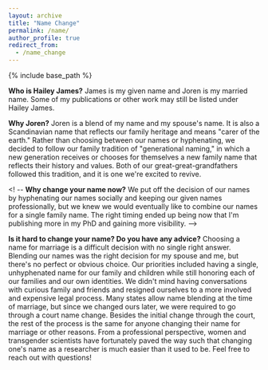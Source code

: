 ```yaml
---
layout: archive
title: "Name Change"
permalink: /name/
author_profile: true
redirect_from:
  - /name_change
---
```

{% include base_path %}

**Who is Hailey James?**
James is my given name and Joren is my married name. Some of my publications or other work may still be
listed under Hailey James.

**Why Joren?**
Joren is a blend of my name and my spouse's name. It is also a Scandinavian name that reflects our family heritage and 
means "carer of the earth." Rather than choosing between our names or hyphenating, we decided to 
follow our family tradition of "generational naming," in which a new generation receives or chooses for themselves a new
family name that reflects their history and values. Both of our great-great-grandfathers followed this tradition, and it 
is one we're excited to revive.

<! -- **Why change your name now?**
We put off the decision of our names by hyphenating our names socially and keeping our given names professionally, but 
we knew we would eventually like to combine our names for a single family name. The right timing ended up being now that
I'm publishing more in my PhD and gaining more visibility. -->

**Is it hard to change your name? Do you have any advice?**
Choosing a name for marriage is a difficult decision with no single right answer. Blending our names was the right
decision for my spouse and me, but there's no perfect or obvious choice. Our priorities included having a single, unhyphenated name for our family and children while still 
honoring each of our families and our own identities. We didn't mind 
having conversations with curious family and friends and resigned ourselves to a more involved and expensive legal 
process. Many states allow name blending at the time of marriage, but since we changed ours later, we were required to 
go through a court name change. Besides the initial change through the court, the rest of the process is the same for
anyone changing their name for marriage or other reasons.
From a professional perspective, women and transgender scientists have fortunately paved the way such that changing one's 
name as a researcher is much easier than it used to be. Feel free to reach out with questions!
